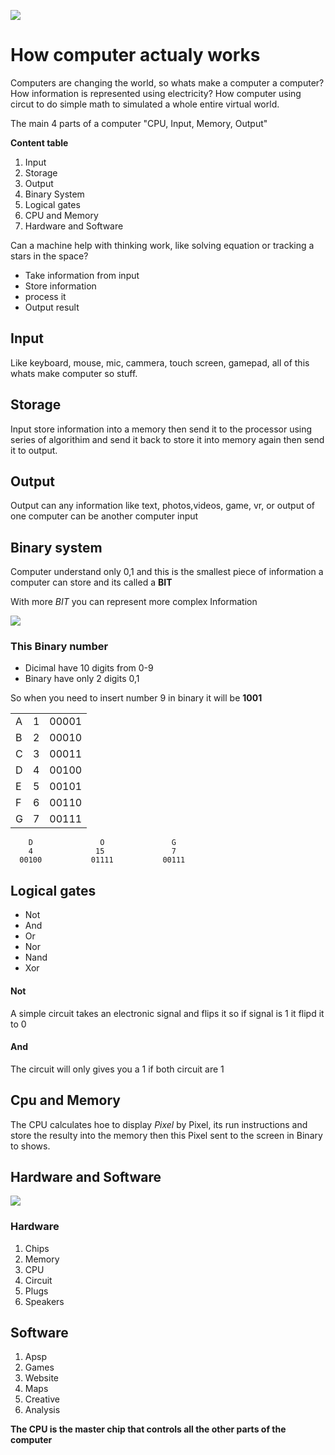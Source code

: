 ![](https://www.libm.co.uk/wp-content/uploads/2018/06/210-Computer-Programming-Diploma-Level-3.jpg)

# How computer actualy works

Computers are changing the world, so whats make a computer a computer? How information is represented using electricity? How computer using circut to do simple math to simulated a whole entire virtual world.

The main 4 parts of a computer "CPU, Input, Memory, Output"


__Content table__

1. Input
2. Storage
3. Output
4. Binary System
5. Logical gates
6. CPU and Memory
7. Hardware and Software

Can a machine help with thinking work, like solving equation or tracking a stars in the space?
- Take information from input
- Store information
- process it
- Output result

## Input
Like keyboard, mouse, mic, cammera, touch screen, gamepad, all of this whats make computer so stuff.

## Storage
Input store information into a memory then send it to the processor using series of algorithim and send it back to store it into memory again then send it to output.

## Output
Output can any information like text, photos,videos, game, vr, or output of one computer can be another computer input

## Binary system
Computer understand only 0,1 and this is the smallest piece of information a computer can store and its called a __BIT__

With more _BIT_ you can represent more complex Information

![](https://qph.fs.quoracdn.net/main-qimg-a1d6074f22ff6bdcf78a0f0bd491d9da)

### This Binary number
- Dicimal have 10 digits from 0-9
- Binary have only 2 digits 0,1

So when you need to insert number 9 in binary it will be __1001__

|            |              |       |
| ---------- |:------------:| -----:|
| A          | 1            | 00001 |
| B          | 2            | 00010 |
| C          | 3            | 00011 |
| D          | 4            | 00100 |
| E          | 5            | 00101 |
| F          | 6            | 00110 |
| G          | 7            | 00111 |

        D               O               G
        4              15               7
      00100           01111           00111


## Logical gates

- Not
- And
- Or
- Nor
- Nand
- Xor

#### Not
A simple circuit takes an electronic signal and flips it so if signal is 1 it flipd it to 0

#### And
The circuit will only gives you a 1 if both circuit are 1

## Cpu and Memory
The CPU calculates hoe to display _Pixel_ by Pixel, its run instructions and store the resulty into the memory then this Pixel sent to the screen in Binary to shows.

## Hardware and Software

![](https://www.lifewire.com/thmb/-HqTo5VoM4OZ_vZswOECJl62ZwU=/3000x2000/filters:no_upscale():max_bytes(150000):strip_icc()/computer-hardware-2625895-final-v1-8c909b8a32434e26a225db2314823bb2.jpg)

### Hardware

1. Chips
2. Memory
3. CPU
4. Circuit
5. Plugs
6. Speakers

## Software

1. Apsp
2. Games
3. Website
4. Maps
5. Creative
6. Analysis

__The CPU is the master chip that controls all the other parts of the computer__